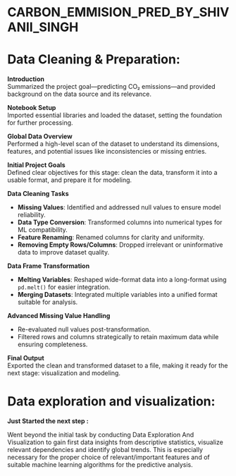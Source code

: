 # CARBON_EMMISION_PRED_BY_SHIVANII_SINGH

# Data Cleaning & Preparation:
**Introduction**  
  Summarized the project goal—predicting CO₂ emissions—and provided background on the data source and its relevance.

 **Notebook Setup**  
   Imported essential libraries and loaded the dataset, setting the foundation for further processing.

**Global Data Overview**  
  Performed a high-level scan of the dataset to understand its dimensions, features, and potential issues like inconsistencies or missing entries.

**Initial Project Goals**  
  Defined clear objectives for this stage: clean the data, transform it into a usable format, and prepare it for modeling.

**Data Cleaning Tasks**  
  - **Missing Values**: Identified and addressed null values to ensure model reliability.  
  - **Data Type Conversion**: Transformed columns into numerical types for ML compatibility.  
  - **Feature Renaming**: Renamed columns for clarity and uniformity.  
  - **Removing Empty Rows/Columns**: Dropped irrelevant or uninformative data to improve dataset quality.

**Data Frame Transformation**  
  - **Melting Variables**: Reshaped wide-format data into a long-format using `pd.melt()` for easier integration.  
  - **Merging Datasets**: Integrated multiple variables into a unified format suitable for analysis.

**Advanced Missing Value Handling**  
  - Re-evaluated null values post-transformation.  
  - Filtered rows and columns strategically to retain maximum data while ensuring completeness.

**Final Output**  
  Exported the clean and transformed dataset to a file, making it ready for the next stage: visualization and modeling.


# Data exploration and visualization:
**Just Started the next step :**

Went beyond the initial task by conducting Data Exploration And Visualization to gain first data insights from descriptive statistics, visualize relevant dependencies and identify global trends. 
This is especially necessary for the proper choice of relevant/important features and of suitable machine learning algorithms for the predictive analysis.
